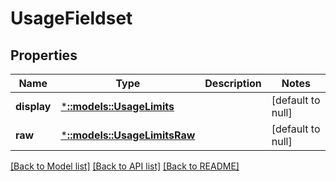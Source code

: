# UsageFieldset

## Properties
Name | Type | Description | Notes
------------ | ------------- | ------------- | -------------
**display** | [***::models::UsageLimits**](UsageLimits.md) |  | [default to null]
**raw** | [***::models::UsageLimitsRaw**](UsageLimitsRaw.md) |  | [default to null]

[[Back to Model list]](../README.md#documentation-for-models) [[Back to API list]](../README.md#documentation-for-api-endpoints) [[Back to README]](../README.md)


